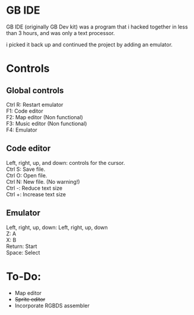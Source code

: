 # GB IDE
GB IDE (originally GB Dev kit) was a program that i hacked together in less than 3 hours, and was only a text processor.

i picked it back up and continued the project by adding an emulator.

# Controls
## Global controls
Ctrl R: Restart emulator\
F1: Code editor\
F2: Map editor (Non functional)\
F3: Music editor (Non functional)\
F4: Emulator

## Code editor
Left, right, up, and down: controls for the cursor.\
Ctrl S: Save file.\
Ctrl O: Open file.\
Ctrl N: New file. (No warning!)\
Ctrl -: Reduce text size\
Ctrl +: Increase text size

## Emulator
Left, right, up, down: Left, right, up, down\
Z: A\
X: B\
Return: Start\
Space: Select

# To-Do:
- Map editor
- ~~Sprite editor~~
- Incorporate RGBDS assembler
